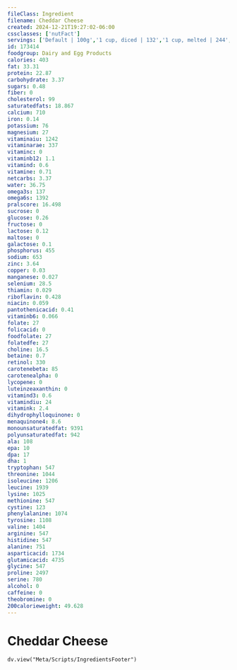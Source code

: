 ```yaml
---
fileClass: Ingredient
filename: Cheddar Cheese
created: 2024-12-21T19:27:02-06:00
cssclasses: ['nutFact']
servings: ['Default | 100g','1 cup, diced | 132','1 cup, melted | 244','1 cup, shredded | 113','1 oz | 28.4','1 cubic inch | 17','1 slice (1 oz) | 28']
id: 173414
foodgroup: Dairy and Egg Products
calories: 403
fat: 33.31
protein: 22.87
carbohydrate: 3.37
sugars: 0.48
fiber: 0
cholesterol: 99
saturatedfats: 18.867
calcium: 710
iron: 0.14
potassium: 76
magnesium: 27
vitaminaiu: 1242
vitaminarae: 337
vitaminc: 0
vitaminb12: 1.1
vitamind: 0.6
vitamine: 0.71
netcarbs: 3.37
water: 36.75
omega3s: 137
omega6s: 1392
pralscore: 16.498
sucrose: 0
glucose: 0.26
fructose: 0
lactose: 0.12
maltose: 0
galactose: 0.1
phosphorus: 455
sodium: 653
zinc: 3.64
copper: 0.03
manganese: 0.027
selenium: 28.5
thiamin: 0.029
riboflavin: 0.428
niacin: 0.059
pantothenicacid: 0.41
vitaminb6: 0.066
folate: 27
folicacid: 0
foodfolate: 27
folatedfe: 27
choline: 16.5
betaine: 0.7
retinol: 330
carotenebeta: 85
carotenealpha: 0
lycopene: 0
luteinzeaxanthin: 0
vitamind3: 0.6
vitamindiu: 24
vitamink: 2.4
dihydrophylloquinone: 0
menaquinone4: 8.6
monounsaturatedfat: 9391
polyunsaturatedfat: 942
ala: 108
epa: 10
dpa: 17
dha: 1
tryptophan: 547
threonine: 1044
isoleucine: 1206
leucine: 1939
lysine: 1025
methionine: 547
cystine: 123
phenylalanine: 1074
tyrosine: 1108
valine: 1404
arginine: 547
histidine: 547
alanine: 751
asparticacid: 1734
glutamicacid: 4735
glycine: 547
proline: 2497
serine: 780
alcohol: 0
caffeine: 0
theobromine: 0
200calorieweight: 49.628
---
```


# Cheddar Cheese

```dataviewjs
dv.view("Meta/Scripts/IngredientsFooter")
```